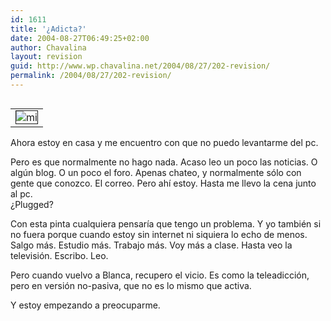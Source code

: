 ```yaml
---
id: 1611
title: '¿Adicta?'
date: 2004-08-27T06:49:25+02:00
author: Chavalina
layout: revision
guid: http://www.wp.chavalina.net/2004/08/27/202-revision/
permalink: /2004/08/27/202-revision/
---
```

<table cellspacing="5" cellpadding="10" width="1" align="left">
  <tr>
    <td>
      <img src="http://www.chavalina.net/imagenes/fotos/adicta.jpg" border="1" alt=mi cerveza, mis verduras y mi pc" border="1">
    </td>
  </tr>
</table>

Ahora estoy en casa y me encuentro con que no puedo levantarme del pc. 

Pero es que normalmente no hago nada. Acaso leo un poco las noticias. O algún blog. O un poco el foro. Apenas chateo, y normalmente sólo con gente que conozco. El correo. Pero ahí estoy. Hasta me llevo la cena junto al pc.  
¿Plugged?

Con esta pinta cualquiera pensaría que tengo un problema. Y yo también si no fuera porque cuando estoy sin internet ni siquiera lo echo de menos. Salgo más. Estudio más. Trabajo más. Voy más a clase. Hasta veo la televisión. Escribo. Leo.

Pero cuando vuelvo a Blanca, recupero el vicio. Es como la teleadicción, pero en versión no-pasiva, que no es lo mismo que activa.

Y estoy empezando a preocuparme.